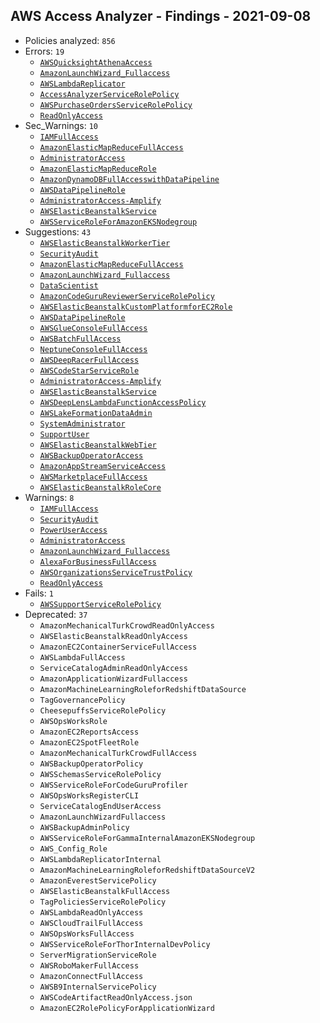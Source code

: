 ## AWS Access Analyzer - Findings - 2021-09-08

- Policies analyzed: `856`
- Errors: `19`
  - [`AWSQuicksightAthenaAccess`](./AWSQuicksightAthenaAccess.json)
  - [`AmazonLaunchWizard_Fullaccess`](./AmazonLaunchWizard_Fullaccess.json)
  - [`AWSLambdaReplicator`](./AWSLambdaReplicator.json)
  - [`AccessAnalyzerServiceRolePolicy`](./AccessAnalyzerServiceRolePolicy.json)
  - [`AWSPurchaseOrdersServiceRolePolicy`](./AWSPurchaseOrdersServiceRolePolicy.json)
  - [`ReadOnlyAccess`](./ReadOnlyAccess.json)
- Sec_Warnings: `10`
  - [`IAMFullAccess`](./IAMFullAccess.json)
  - [`AmazonElasticMapReduceFullAccess`](./AmazonElasticMapReduceFullAccess.json)
  - [`AdministratorAccess`](./AdministratorAccess.json)
  - [`AmazonElasticMapReduceRole`](./AmazonElasticMapReduceRole.json)
  - [`AmazonDynamoDBFullAccesswithDataPipeline`](./AmazonDynamoDBFullAccesswithDataPipeline.json)
  - [`AWSDataPipelineRole`](./AWSDataPipelineRole.json)
  - [`AdministratorAccess-Amplify`](./AdministratorAccess-Amplify.json)
  - [`AWSElasticBeanstalkService`](./AWSElasticBeanstalkService.json)
  - [`AWSServiceRoleForAmazonEKSNodegroup`](./AWSServiceRoleForAmazonEKSNodegroup.json)
- Suggestions: `43`
  - [`AWSElasticBeanstalkWorkerTier`](./AWSElasticBeanstalkWorkerTier.json)
  - [`SecurityAudit`](./SecurityAudit.json)
  - [`AmazonElasticMapReduceFullAccess`](./AmazonElasticMapReduceFullAccess.json)
  - [`AmazonLaunchWizard_Fullaccess`](./AmazonLaunchWizard_Fullaccess.json)
  - [`DataScientist`](./DataScientist.json)
  - [`AmazonCodeGuruReviewerServiceRolePolicy`](./AmazonCodeGuruReviewerServiceRolePolicy.json)
  - [`AWSElasticBeanstalkCustomPlatformforEC2Role`](./AWSElasticBeanstalkCustomPlatformforEC2Role.json)
  - [`AWSDataPipelineRole`](./AWSDataPipelineRole.json)
  - [`AWSGlueConsoleFullAccess`](./AWSGlueConsoleFullAccess.json)
  - [`AWSBatchFullAccess`](./AWSBatchFullAccess.json)
  - [`NeptuneConsoleFullAccess`](./NeptuneConsoleFullAccess.json)
  - [`AWSDeepRacerFullAccess`](./AWSDeepRacerFullAccess.json)
  - [`AWSCodeStarServiceRole`](./AWSCodeStarServiceRole.json)
  - [`AdministratorAccess-Amplify`](./AdministratorAccess-Amplify.json)
  - [`AWSElasticBeanstalkService`](./AWSElasticBeanstalkService.json)
  - [`AWSDeepLensLambdaFunctionAccessPolicy`](./AWSDeepLensLambdaFunctionAccessPolicy.json)
  - [`AWSLakeFormationDataAdmin`](./AWSLakeFormationDataAdmin.json)
  - [`SystemAdministrator`](./SystemAdministrator.json)
  - [`SupportUser`](./SupportUser.json)
  - [`AWSElasticBeanstalkWebTier`](./AWSElasticBeanstalkWebTier.json)
  - [`AWSBackupOperatorAccess`](./AWSBackupOperatorAccess.json)
  - [`AmazonAppStreamServiceAccess`](./AmazonAppStreamServiceAccess.json)
  - [`AWSMarketplaceFullAccess`](./AWSMarketplaceFullAccess.json)
  - [`AWSElasticBeanstalkRoleCore`](./AWSElasticBeanstalkRoleCore.json)
- Warnings: `8`
  - [`IAMFullAccess`](./IAMFullAccess.json)
  - [`SecurityAudit`](./SecurityAudit.json)
  - [`PowerUserAccess`](./PowerUserAccess.json)
  - [`AdministratorAccess`](./AdministratorAccess.json)
  - [`AmazonLaunchWizard_Fullaccess`](./AmazonLaunchWizard_Fullaccess.json)
  - [`AlexaForBusinessFullAccess`](./AlexaForBusinessFullAccess.json)
  - [`AWSOrganizationsServiceTrustPolicy`](./AWSOrganizationsServiceTrustPolicy.json)
  - [`ReadOnlyAccess`](./ReadOnlyAccess.json)
- Fails: `1`
  - [`AWSSupportServiceRolePolicy`](./AWSSupportServiceRolePolicy.json)
- Deprecated: `37`
  - `AmazonMechanicalTurkCrowdReadOnlyAccess`
  - `AWSElasticBeanstalkReadOnlyAccess`
  - `AmazonEC2ContainerServiceFullAccess`
  - `AWSLambdaFullAccess`
  - `ServiceCatalogAdminReadOnlyAccess`
  - `AmazonApplicationWizardFullaccess`
  - `AmazonMachineLearningRoleforRedshiftDataSource`
  - `TagGovernancePolicy`
  - `CheesepuffsServiceRolePolicy`
  - `AWSOpsWorksRole`
  - `AmazonEC2ReportsAccess`
  - `AmazonEC2SpotFleetRole`
  - `AmazonMechanicalTurkCrowdFullAccess`
  - `AWSBackupOperatorPolicy`
  - `AWSSchemasServiceRolePolicy`
  - `AWSServiceRoleForCodeGuruProfiler`
  - `AWSOpsWorksRegisterCLI`
  - `ServiceCatalogEndUserAccess`
  - `AmazonLaunchWizardFullaccess`
  - `AWSBackupAdminPolicy`
  - `AWSServiceRoleForGammaInternalAmazonEKSNodegroup`
  - `AWS_Config_Role`
  - `AWSLambdaReplicatorInternal`
  - `AmazonMachineLearningRoleforRedshiftDataSourceV2`
  - `AmazonEverestServicePolicy`
  - `AWSElasticBeanstalkFullAccess`
  - `TagPoliciesServiceRolePolicy`
  - `AWSLambdaReadOnlyAccess`
  - `AWSCloudTrailFullAccess`
  - `AWSOpsWorksFullAccess`
  - `AWSServiceRoleForThorInternalDevPolicy`
  - `ServerMigrationServiceRole`
  - `AWSRoboMakerFullAccess`
  - `AmazonConnectFullAccess`
  - `AWSB9InternalServicePolicy`
  - `AWSCodeArtifactReadOnlyAccess.json`
  - `AmazonEC2RolePolicyForApplicationWizard`
